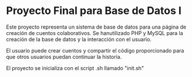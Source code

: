 # Proyecto Final para Base de Datos I

Este proyecto representa un sistema de base de datos para una página de creación de cuentos colaborativos. Se hanutilizado PHP y MySQL para la creación de la base de datos y la interacción con el usuario.

El usuario puede crear cuentos y compartir el código proporcionado para que otros usuarios puedan continuar la historia.

El proyecto se inicializa con el script .sh llamado "init.sh"
